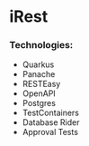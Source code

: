 # iRest

### Technologies:
- Quarkus
- Panache
- RESTEasy
- OpenAPI
- Postgres
- TestContainers
- Database Rider
- Approval Tests
